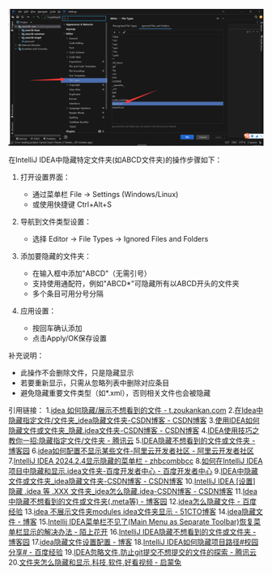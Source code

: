 
![alt text](effectImgs/视图中文件夹或文件隐藏/image.png)

在IntelliJ IDEA中隐藏特定文件夹(如ABCD文件夹)的操作步骤如下：

1. 打开设置界面：
   - 通过菜单栏 File → Settings (Windows/Linux)
   - 或使用快捷键 Ctrl+Alt+S

2. 导航到文件类型设置：
   - 选择 Editor → File Types → Ignored Files and Folders

3. 添加要隐藏的文件夹：
   - 在输入框中添加"ABCD"（无需引号）
   - 支持使用通配符，例如"ABCD*"可隐藏所有以ABCD开头的文件夹
   - 多个条目可用分号分隔

4. 应用设置：
   - 按回车确认添加
   - 点击Apply/OK保存设置

补充说明：
- 此操作不会删除文件，只是隐藏显示
- 若要重新显示，只需从忽略列表中删除对应条目
- 避免隐藏重要文件类型（如*.xml），否则相关文件也会被隐藏

引用链接：
1.[idea 如何隐藏/展示不想看到的文件 - t.zoukankan.com](http://t.zoukankan.com/mengjianzhou-p-6177897.html)
2.[在Idea中隐藏指定文件/文件夹_idea隐藏文件夹-CSDN博客 - CSDN博客](https://blog.csdn.net/m0_62036548/article/details/139838839)
3.[使用IDEA如何隐藏文件或文件夹_隐藏.idea文件夹-CSDN博客 - CSDN博客](https://blog.csdn.net/qq_42000661/article/details/145964902)
4.[IDEA使用技巧之教你一招:隐藏指定文件/文件夹 - 腾讯云](https://cloud.tencent.com/developer/article/2153009)
5.[IDEA隐藏不想看到的文件或文件夹 - 博客园](https://www.cnblogs.com/qingpw/p/12860455.html)
6.[idea如何配置不显示某些文件-阿里云开发者社区 - 阿里云开发者社区](https://developer.aliyun.com/article/1494179)
7.[IntelliJ IDEA 2024.2.4显示隐藏的菜单栏 - zhbcombbcc](http://zhuanlan.zhihu.com/p/8133328381)
8.[如何在IntelliJ IDEA项目中隐藏和显示.idea文件夹-百度开发者中心 - 百度开发者中心](https://developer.baidu.com/article/details/2786192)
9.[IDEA中隐藏文件或文件夹_idea隐藏文件夹-CSDN博客 - CSDN博客](https://blog.csdn.net/m0_53912558/article/details/128889788)
10.[IntelliJ IDEA [设置] 隐藏 .idea 等 .XXX 文件夹_idea怎么隐藏.idea-CSDN博客 - CSDN博客](https://blog.csdn.net/yanyc0411/article/details/135213163)
11.[Idea中隐藏不想看到的文件或文件夹(.meta等) - 博客园](https://www.cnblogs.com/yifengs/p/17032577.html)
12.[idea怎么隐藏文件 - 百度经验](https://jingyan.baidu.com/article/a65957f426bc1c65e67f9bb2.html)
13.[idea 不展示文件夹modules idea文件夹显示 - 51CTO博客](https://blog.51cto.com/u_16099206/10445976)
14.[idea隐藏文件 - 博客](https://wenku.csdn.net/answer/5bn3erm7uj)
15.[Intellij IDEA菜单栏不见了(Main Menu as Separate Toolbar)恢复菜单栏显示的解决办法 - 陌上花开](http://zhuanlan.zhihu.com/p/713900073)
16.[IntelliJ IDEA隐藏不想看到的文件或文件夹 - 博客园](https://www.cnblogs.com/warehouse/p/7018875.html%20)
17.[idea隐藏文件设置配置 - 博客](https://wenku.csdn.net/answer/63han32xgn)
18.[IntelliJ IDEA如何隐藏项目路径#校园分享# - 百度经验](https://jingyan.baidu.com/article/d8072ac444fb79ad95cefddf.html)
19.[IDEA忽略文件,防止git提交不想提交的文件的探索 - 腾讯云](https://cloud.tencent.com/developer/article/2038360)
20.[文件夹怎么隐藏和显示,科技,软件,好看视频 - 启蒙兔](https://haokan.baidu.com/v?pd=wisenatural&vid=10641493686522609035)